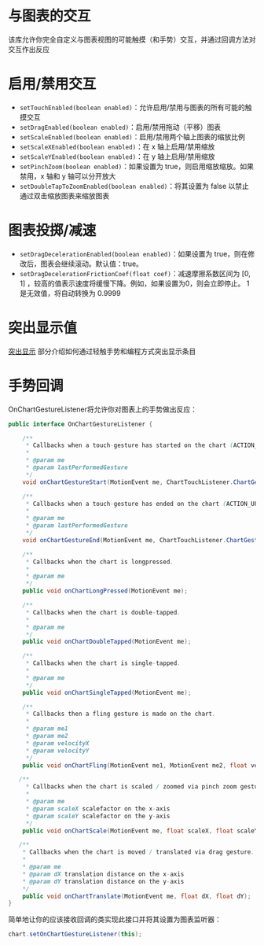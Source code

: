 # 与图表的交互
该库允许你完全自定义与图表视图的可能触摸（和手势）交互，并通过回调方法对交互作出反应

# 启用/禁用交互
* `setTouchEnabled(boolean enabled)`：允许启用/禁用与图表的所有可能的触摸交互  
* `setDragEnabled(boolean enabled)`：启用/禁用拖动（平移）图表  
* `setScaleEnabled(boolean enabled)`：启用/禁用两个轴上图表的缩放比例  
* `setScaleXEnabled(boolean enabled)`：在 x 轴上启用/禁用缩放  
* `setScaleYEnabled(boolean enabled)`：在 y 轴上启用/禁用缩放  
* `setPinchZoom(boolean enabled)`：如果设置为 true，则启用缩放缩放。如果禁用，x 轴和 y 轴可以分开放大  
* `setDoubleTapToZoomEnabled(boolean enabled)`：将其设置为 false 以禁止通过双击缩放图表来缩放图表  

# 图表投掷/减速
* `setDragDecelerationEnabled(boolean enabled)`：如果设置为 true，则在修改后，图表会继续滚动。默认值：true。
* `setDragDecelerationFrictionCoef(float coef)`：减速摩擦系数区间为 [0, 1] ，较高的值表示速度将缓慢下降。例如，如果设置为0，则会立即停止。 1 是无效值，将自动转换为 0.9999

# 突出显示值
[突出显示](https://github.com/PhilJay/MPAndroidChart/wiki/Highlighting) 部分介绍如何通过轻触手势和编程方式突出显示条目

# 手势回调
OnChartGestureListener将允许你对图表上的手势做出反应：
```java
public interface OnChartGestureListener {

    /**
     * Callbacks when a touch-gesture has started on the chart (ACTION_DOWN)
     *
     * @param me
     * @param lastPerformedGesture
     */
    void onChartGestureStart(MotionEvent me, ChartTouchListener.ChartGesture lastPerformedGesture);

    /**
     * Callbacks when a touch-gesture has ended on the chart (ACTION_UP, ACTION_CANCEL)
     *
     * @param me
     * @param lastPerformedGesture
     */
    void onChartGestureEnd(MotionEvent me, ChartTouchListener.ChartGesture lastPerformedGesture);

    /**
     * Callbacks when the chart is longpressed.
     *
     * @param me
     */
    public void onChartLongPressed(MotionEvent me);

    /**
     * Callbacks when the chart is double-tapped.
     *
     * @param me
     */
    public void onChartDoubleTapped(MotionEvent me);

    /**
     * Callbacks when the chart is single-tapped.
     *
     * @param me
     */
    public void onChartSingleTapped(MotionEvent me);

    /**
     * Callbacks then a fling gesture is made on the chart.
     *
     * @param me1
     * @param me2
     * @param velocityX
     * @param velocityY
     */
    public void onChartFling(MotionEvent me1, MotionEvent me2, float velocityX, float velocityY);

   /**
     * Callbacks when the chart is scaled / zoomed via pinch zoom gesture.
     *
     * @param me
     * @param scaleX scalefactor on the x-axis
     * @param scaleY scalefactor on the y-axis
     */
    public void onChartScale(MotionEvent me, float scaleX, float scaleY);

   /**
    * Callbacks when the chart is moved / translated via drag gesture.
    *
    * @param me
    * @param dX translation distance on the x-axis
    * @param dY translation distance on the y-axis
    */
    public void onChartTranslate(MotionEvent me, float dX, float dY);
}
```

简单地让你的应该接收回调的类实现此接口并将其设置为图表监听器：
```java
chart.setOnChartGestureListener(this);
```
